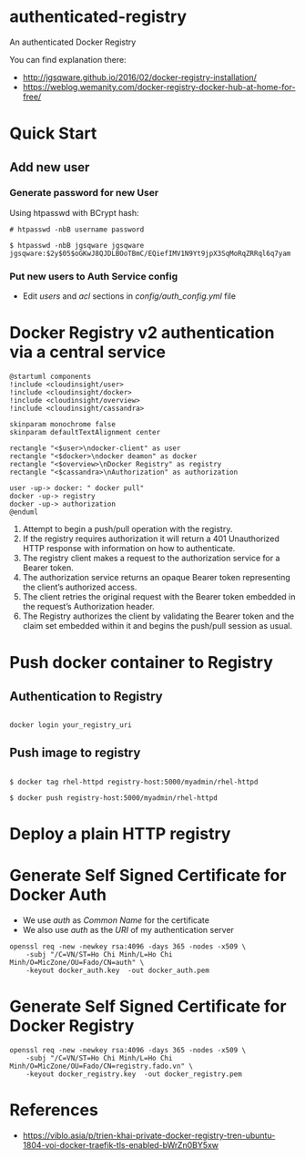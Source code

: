 # authenticated-registry
An authenticated Docker Registry

You can find explanation there:
  - http://jgsqware.github.io/2016/02/docker-registry-installation/
  - https://weblog.wemanity.com/docker-registry-docker-hub-at-home-for-free/

# Quick Start

## Add new user
### Generate password for new User

Using htpasswd with BCrypt hash:

```
# htpasswd -nbB username password

$ htpasswd -nbB jgsqware jgsqware
jgsqware:$2y$05$oGKwJ8QJDLBOoTBmC/EQiefIMV1N9Yt9jpX3SqMoRqZRRql6q7yam
```

### Put new users to Auth Service config
- Edit *users* and *acl* sections in *config/auth_config.yml* file


# Docker Registry v2 authentication via a central service

```plantuml
@startuml components
!include <cloudinsight/user>
!include <cloudinsight/docker>
!include <cloudinsight/overview>
!include <cloudinsight/cassandra>

skinparam monochrome false
skinparam defaultTextAlignment center

rectangle "<$user>\ndocker-client" as user
rectangle "<$docker>\ndocker deamon" as docker
rectangle "<$overview>\nDocker Registry" as registry
rectangle "<$cassandra>\nAuthorization" as authorization

user -up-> docker: " docker pull"
docker -up-> registry
docker -up-> authorization
@enduml
```

1.  Attempt to begin a push/pull operation with the registry.
2.  If the registry requires authorization it will return a 401 Unauthorized HTTP response with information on how to authenticate.
3.  The registry client makes a request to the authorization service for a Bearer token.
4.  The authorization service returns an opaque Bearer token representing the client’s authorized access.
5.  The client retries the original request with the Bearer token embedded in the request’s Authorization header.
6.  The Registry authorizes the client by validating the Bearer token and the claim set embedded within it and begins the push/pull session as usual.




# Push docker container to Registry

## Authentication to Registry

```

docker login your_registry_uri

```

## Push image to registry
```

$ docker tag rhel-httpd registry-host:5000/myadmin/rhel-httpd

$ docker push registry-host:5000/myadmin/rhel-httpd

```

# Deploy a plain HTTP registry

# Generate Self Signed Certificate for Docker Auth

- We use *auth* as *Common Name* for the certificate
- We also use *auth* as the *URI* of my authentication server

```
openssl req -new -newkey rsa:4096 -days 365 -nodes -x509 \
    -subj "/C=VN/ST=Ho Chi Minh/L=Ho Chi Minh/O=MicZone/OU=Fado/CN=auth" \
    -keyout docker_auth.key  -out docker_auth.pem
```

# Generate Self Signed Certificate for Docker Registry

```
openssl req -new -newkey rsa:4096 -days 365 -nodes -x509 \
    -subj "/C=VN/ST=Ho Chi Minh/L=Ho Chi Minh/O=MicZone/OU=Fado/CN=registry.fado.vn" \
    -keyout docker_registry.key  -out docker_registry.pem
```

# References
- https://viblo.asia/p/trien-khai-private-docker-registry-tren-ubuntu-1804-voi-docker-traefik-tls-enabled-bWrZn0BY5xw